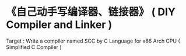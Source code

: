 # 《自己动手写编译器、链接器》 ( DIY Compiler and Linker )
Target : Write a compiler named SCC by C Language for x86 Arch CPU ( Simplified C Compiler ) 



